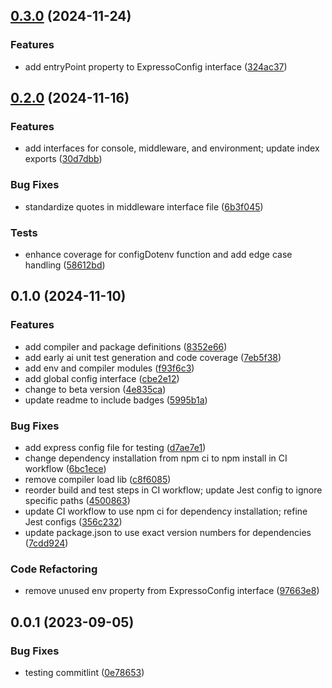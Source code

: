 

## [0.3.0](https://github.com/expressots/shared/compare/0.2.0...0.3.0) (2024-11-24)


### Features

* add entryPoint property to ExpressoConfig interface ([324ac37](https://github.com/expressots/shared/commit/324ac37a7d407c491881998c6ed3288e04a0ae39))

## [0.2.0](https://github.com/expressots/shared/compare/0.1.0...0.2.0) (2024-11-16)


### Features

* add interfaces for console, middleware, and environment; update index exports ([30d7dbb](https://github.com/expressots/shared/commit/30d7dbb0c24af12e4537f626be816f2f5d8a81a0))


### Bug Fixes

* standardize quotes in middleware interface file ([6b3f045](https://github.com/expressots/shared/commit/6b3f0459c3ba0bf58d1de920335c6ef7dd438e32))


### Tests

* enhance coverage for configDotenv function and add edge case handling ([58612bd](https://github.com/expressots/shared/commit/58612bd0040b592133bac687cfb29b9c6ece2a94))

## 0.1.0 (2024-11-10)


### Features

* add compiler and package definitions ([8352e66](https://github.com/expressots/shared/commit/8352e663c1a3429c70bbf7588380fe92f547e0a9))
* add early ai unit test generation and code coverage ([7eb5f38](https://github.com/expressots/shared/commit/7eb5f380f6b49ce6316a9749daaa7311fda74f04))
* add env and compiler modules ([f93f6c3](https://github.com/expressots/shared/commit/f93f6c3a719d1a1129112bee4e5e9cf6e42ddd89))
* add global config interface ([cbe2e12](https://github.com/expressots/shared/commit/cbe2e127db006273e9049220fe3ed20b964d697b))
* change to beta version ([4e835ca](https://github.com/expressots/shared/commit/4e835ca58933336bc78d66fb42935bf4d02ec641))
* update readme to include badges ([5995b1a](https://github.com/expressots/shared/commit/5995b1a3eab1481aa4552ca76683c6b16ae0dc60))


### Bug Fixes

* add express config file for testing ([d7ae7e1](https://github.com/expressots/shared/commit/d7ae7e1d91a73965be89a9f96df4dfdbc67575d4))
* change dependency installation from npm ci to npm install in CI workflow ([6bc1ece](https://github.com/expressots/shared/commit/6bc1ece4da3c9aca717e769a8d2f615058652579))
* remove compiler load lib ([c8f6085](https://github.com/expressots/shared/commit/c8f6085ffdd2af524522174789cfe51203827bbb))
* reorder build and test steps in CI workflow; update Jest config to ignore specific paths ([4500863](https://github.com/expressots/shared/commit/45008637af232929c8c20df24c3cf4d6b56a082e))
* update CI workflow to use npm ci for dependency installation; refine Jest configs ([356c232](https://github.com/expressots/shared/commit/356c232bbfcf6bad7254ee0ab3417fd82f831a9f))
* update package.json to use exact version numbers for dependencies ([7cdd924](https://github.com/expressots/shared/commit/7cdd924b468af56ccf5bdfaa36b7cad82034e007))


### Code Refactoring

* remove unused env property from ExpressoConfig interface ([97663e8](https://github.com/expressots/shared/commit/97663e8a386ece45111eba0c2f8b66d1eb9c90af))

## 0.0.1 (2023-09-05)


### Bug Fixes

* testing commitlint ([0e78653](https://github.com/expressots/<<repo_name>>/commit/0e786539402f69fdca3fe5b684d850e523db7698))
